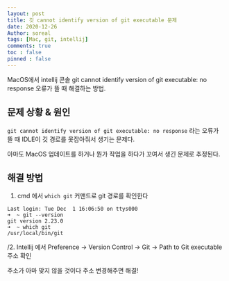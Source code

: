 ```yaml
---
layout: post
title: 깃 cannot identify version of git executable 문제
date: 2020-12-26
Author: soreal
tags: [Mac, git, intellij]
comments: true
toc : false
pinned : false
---
```



MacOS에서 intellij 콘솔 git cannot identify version of git executable: no response 오류가 뜰 때 해결하는 방법.


<!-- more -->

## 문제 상황 & 원인

`git cannot identify version of git executable: no response` 라는 오류가 뜰 때 IDLE이 깃 경로를 못잡아줘서 생기는 문제다.

아마도 MacOS 업데이트를 하거나 뭔가 작업을 하다가 꼬여서 생긴 문제로 추정된다.

## 해결 방법


1. cmd 에서 `which git` 커맨드로 git 경로를 확인한다

````
Last login: Tue Dec  1 16:06:50 on ttys000
➜  ~ git --version
git version 2.23.0
➜  ~ which git
/usr/local/bin/git
````


/2. Intellij 에서 Preference -> Version Control -> Git -> Path to Git executable 주소 확인

주소가 아마 맞지 않을 것이다 주소 변경해주면 해결!





